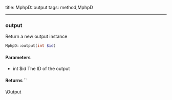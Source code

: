 title: MphpD::output
tags: method,MphpD

---

<div class="method">
<h3 class="method-name">output</h3>
<p>Return a new output instance<br></p>

```php
MphpD::output(int $id)
```

#### Parameters

*  int $id The ID of the output


#### Returns ``

\Output


</div>